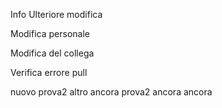 Info
Ulteriore modifica

Modifica personale

Modifica del collega

Verifica errore pull

nuovo prova2
altro ancora prova2
ancora ancora
